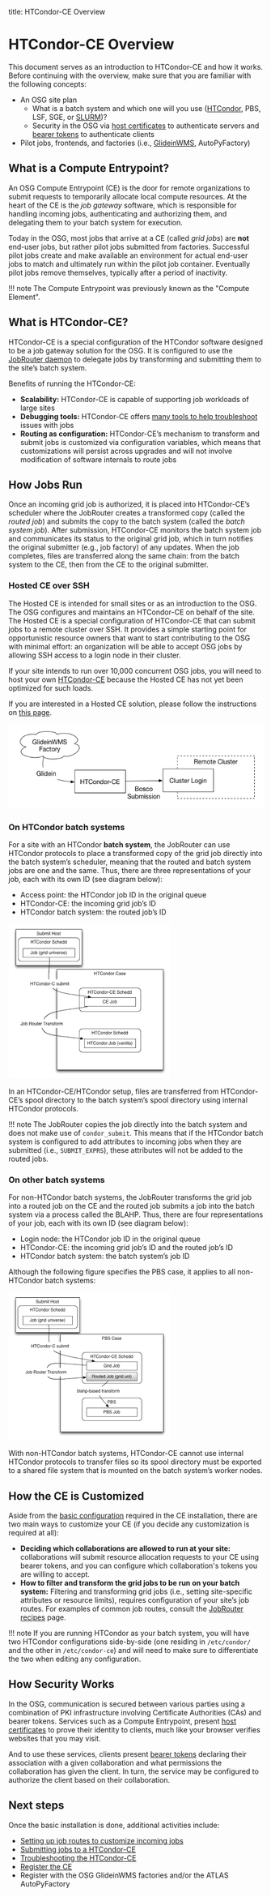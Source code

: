 title: HTCondor-CE Overview

HTCondor-CE Overview
====================

This document serves as an introduction to HTCondor-CE and how it works.
Before continuing with the overview, make sure that you are familiar with the following concepts:

-   An OSG site plan
    -   What is a batch system and which one will you use ([HTCondor](http://htcondor.org/), PBS, LSF, SGE, or
        [SLURM](https://slurm.schedmd.com/))?
    -   Security in the OSG via [host certificates](../security/host-certs/overview.md) to authenticate servers and
        [bearer tokens](../security/tokens/overview.md) to authenticate clients
-   Pilot jobs, frontends, and factories (i.e., [GlideinWMS](http://glideinwms.fnal.gov/doc.prd/index.html),
    AutoPyFactory)

What is a Compute Entrypoint?
--------------------------

An OSG Compute Entrypoint (CE) is the door for remote organizations to submit requests to temporarily allocate local
compute resources.
At the heart of the CE is the *job gateway* software, which is responsible for handling incoming jobs, authenticating
and authorizing them, and delegating them to your batch system for execution.

Today in the OSG, most jobs that arrive at a CE (called *grid jobs*) are **not** end-user jobs, but rather pilot jobs
submitted from factories.
Successful pilot jobs create and make available an environment for actual end-user jobs to match and ultimately run
within the pilot job container.
Eventually pilot jobs remove themselves, typically after a period of inactivity.

!!! note
    The Compute Entrypoint was previously known as the "Compute Element".

What is HTCondor-CE?
--------------------

HTCondor-CE is a special configuration of the HTCondor software designed to be a job gateway solution for the OSG.
It is configured to use the [JobRouter daemon](https://htcondor.readthedocs.io/en/v9_0/grid-computing/job-router.html) to
delegate jobs by transforming and submitting them to the site’s batch system.

Benefits of running the HTCondor-CE:

-   **Scalability:** HTCondor-CE is capable of supporting job workloads of large sites
-   **Debugging tools:** HTCondor-CE offers [many tools to help troubleshoot](troubleshoot-htcondor-ce.md)
    issues with jobs
-   **Routing as configuration:** HTCondor-CE’s mechanism to transform and submit jobs is customized via configuration
    variables, which means that customizations will persist across upgrades and will not involve modification of
    software internals to route jobs

How Jobs Run
------------

Once an incoming grid job is authorized, it is placed into HTCondor-CE’s scheduler where the JobRouter creates a
transformed copy (called the *routed job*) and submits the copy to the batch system (called the *batch system job*).
After submission, HTCondor-CE monitors the batch system job and communicates its status to the original grid job, which
in turn notifies the original submitter (e.g., job factory) of any updates.
When the job completes, files are transferred along the same chain: from the batch system to the CE, then from the CE to
the original submitter.

### Hosted CE over SSH

The Hosted CE is intended for small sites or as an introduction to the OSG.
The OSG configures and maintains an HTCondor-CE on behalf of the site.
The Hosted CE is a special configuration of HTCondor-CE that can submit jobs to a remote cluster over SSH.
It provides a simple starting point for opportunistic resource owners that want to start contributing to the OSG with
minimal effort: an organization will be able to accept OSG jobs by allowing SSH access to a login node in their cluster.

If your site intends to run over 10,000 concurrent OSG jobs, you will need to host your own
[HTCondor-CE](install-htcondor-ce.md) because the Hosted CE has not yet been optimized for such
loads.

If you are interested in a Hosted CE solution, please follow the instructions on [this page](hosted-ce.md).

![HTCondor-CE-Bosco](../img/HTCondorCEBosco.png)

### On HTCondor batch systems

For a site with an HTCondor **batch system**, the JobRouter can use HTCondor protocols to place a transformed copy of
the grid job directly into the batch system’s scheduler, meaning that the routed and batch system jobs are one and the
same.
Thus, there are three representations of your job, each with its own ID (see diagram below):

-   Access point: the HTCondor job ID in the original queue
-   HTCondor-CE: the incoming grid job’s ID
-   HTCondor batch system: the routed job’s ID

![HTCondor-CE with an HTCondor batch system](../img/ce_condorbatchsystem.png)

In an HTCondor-CE/HTCondor setup, files are transferred from HTCondor-CE’s spool directory to the batch system’s spool
directory using internal HTCondor protocols.

!!! note
    The JobRouter copies the job directly into the batch system and does not make use of `condor_submit`.
    This means that if the HTCondor batch system is configured to add attributes to incoming jobs when they are
    submitted (i.e., `SUBMIT_EXPRS`), these attributes will not be added to the routed jobs.

### On other batch systems

For non-HTCondor batch systems, the JobRouter transforms the grid job into a routed job on the CE and the routed job
submits a job into the batch system via a process called the BLAHP.
Thus, there are four representations of your job, each with its own ID (see diagram below):

-   Login node: the HTCondor job ID in the original queue
-   HTCondor-CE: the incoming grid job’s ID and the routed job’s ID
-   HTCondor batch system: the batch system’s job ID

Although the following figure specifies the PBS case, it applies to all non-HTCondor batch systems:

![HTCondor-CE with other batch systems](../img/ce_otherbatchsystem.png)

With non-HTCondor batch systems, HTCondor-CE cannot use internal HTCondor protocols to transfer files so its spool
directory must be exported to a shared file system that is mounted on the batch system’s worker nodes.

How the CE is Customized
------------------------

Aside from the [basic configuration](install-htcondor-ce.md#configuring-htcondor-ce) required in the CE
installation, there are two main ways to customize your CE (if you decide any customization is required at all):

-   **Deciding which collaborations are allowed to run at your site:** collaborations will submit resource allocation
    requests to your CE using bearer tokens, and you can configure which collaboration's tokens you are willing to accept.
-   **How to filter and transform the grid jobs to be run on your batch system:** Filtering and transforming grid jobs
    (i.e., setting site-specific attributes or resource limits), requires configuration of your site’s job routes.
    For examples of common job routes, consult the [JobRouter recipes](job-router-recipes.md) page.

!!! note
    If you are running HTCondor as your batch system, you will have two HTCondor configurations side-by-side (one
    residing in `/etc/condor/` and the other in `/etc/condor-ce`) and will need to make sure to differentiate the two
    when editing any configuration.

How Security Works
------------------

In the OSG, communication is secured between various parties using a combination of PKI infrastructure involving
Certificate Authorities (CAs) and bearer tokens.
Services such as a Compute Entrypoint, present [host certificates](../security/host-certs/overview.md) to prove their
identity to clients, much like your browser verifies websites that you may visit.

And to use these services, clients present [bearer tokens](../security/tokens/overview.md) declaring their association
with a given collaboration and what permissions the collaboration has given the client.
In turn, the service may be configured to authorize the client based on their collaboration.

Next steps
----------

Once the basic installation is done, additional activities include:

-   [Setting up job routes to customize incoming jobs](job-router-recipes.md)
-   [Submitting jobs to a HTCondor-CE](submit-htcondor-ce.md) 
-   [Troubleshooting the HTCondor-CE](troubleshoot-htcondor-ce.md)
-   [Register the CE](install-htcondor-ce.md#registering-the-ce)
-   Register with the OSG GlideinWMS factories and/or the ATLAS AutoPyFactory
